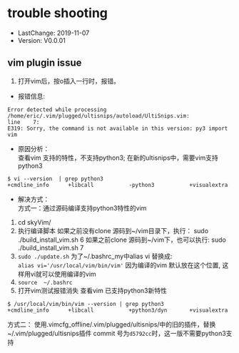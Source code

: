 # trouble shooting
- LastChange: 2019-11-07
-    Version: V0.0.01

## vim plugin issue
1. 打开vim后，按o插入一行时，报错。
- 报错信息:<br/>
```
Error detected while processing /home/eric/.vim/plugged/ultisnips/autoload/UltiSnips.vim:                                          
line    7:
E319: Sorry, the command is not available in this version: py3 import vim
```

- 原因分析：<br/>
查看vim 支持的特性，不支持python3; 在新的ultisnips中，需要vim支持python3
```
$ vi --version  | grep python3
+cmdline_info      +libcall           -python3           +visualextra
```

- 解决方式：<br/>
方式一：通过源码编译支持python3特性的vim
1. cd skyVim/
2. 执行编译脚本
如果之前没有clone 源码到~/vim目录下，执行：
sudo ./build_install_vim.sh 6
如果之前clone 源码到~/vim下，也可以执行:
sudo ./build_install_vim.sh 7
3. `sudo ./update.sh`
为了~/.bashrc_my中alias vi 替换成:<br/>
`alias vi='/usr/local/vim/bin/vim'`
因为编译的vim 默认放在这个位置, 这样用vi就可以使用编译的vim
4. `source  ~/.bashrc`
5. 打开vim测试报错消失
查看vim 已支持python3新特性
```
$ /usr/local/vim/bin/vim --version | grep python3
+cmdline_info      +libcall           +python3/dyn       +visualextra
```
方式二：
	使用.vimcfg_offline/.vim/plugged/ultisnips/中的旧的插件，替换~/.vim/plugged/ultisnips插件
	commit 号为`d5792cc`时，这一版不需要python3支持
